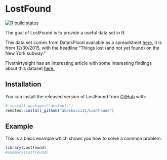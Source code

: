 
<!-- README.md is generated from README.Rmd. Please edit that file -->

# LostFound

<!-- badges: start -->

[![R build
status](https://github.com/aboskovic21/LostFound/workflows/R-CMD-check/badge.svg)](https://github.com/aboskovic21/LostFound/actions)
<!-- badges: end -->

The goal of LostFound is to provide a useful data set in R.

This data set comes from DataIsPlural available as a spreadsheet
[here.](https://docs.google.com/spreadsheets/d/1wZhPLMCHKJvwOkP4juclhjFgqIY8fQFMemwKL2c64vk/edit#gid=0)
It is from 12/30/2015, with the headline “Things lost (and not yet
found) on the New York subway.”

Fivethirtyeight has an interesting article with some interesting
findings about this dataset
[here.](https://fivethirtyeight.com/features/mta-new-york-lost-and-found-subway-most-common/)

## Installation

You can install the released version of LostFound from
[GitHub](https://github.com/) with:

``` r
# install.packages("devtools")
remotes::install_github("aboskovic21/LostFound")
```

## Example

This is a basic example which shows you how to solve a common problem:

``` r
library(LostFound)
#summary(LostFound)
```
